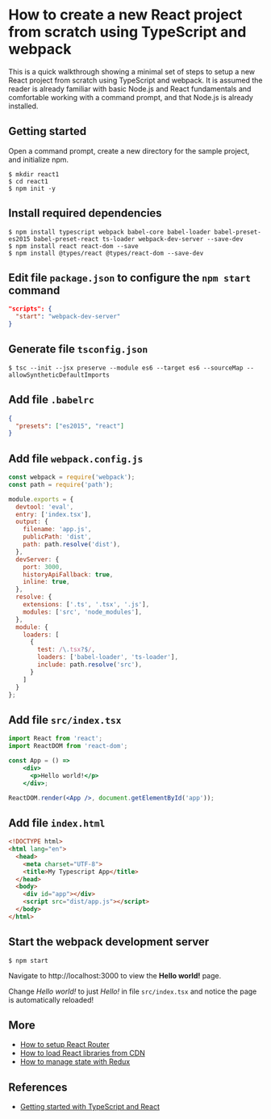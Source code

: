 # How to create a new React project from scratch using TypeScript and webpack


This is a quick walkthrough showing a minimal set of steps to setup a new React project from scratch using TypeScript and webpack. It is assumed the reader is already familiar with basic Node.js and React fundamentals and comfortable working with a command prompt, and that Node.js is already installed.

## Getting started
Open a command prompt, create a new directory for the sample project, and initialize npm.

```
$ mkdir react1
$ cd react1
$ npm init -y
```

## Install required dependencies
```
$ npm install typescript webpack babel-core babel-loader babel-preset-es2015 babel-preset-react ts-loader webpack-dev-server --save-dev
$ npm install react react-dom --save
$ npm install @types/react @types/react-dom --save-dev
```

## Edit file `package.json` to configure the `npm start` command
```json
"scripts": {
  "start": "webpack-dev-server"
}
```

## Generate file `tsconfig.json`
```
$ tsc --init --jsx preserve --module es6 --target es6 --sourceMap --allowSyntheticDefaultImports
```

## Add file `.babelrc`
```json
{
  "presets": ["es2015", "react"]
}
```

## Add file `webpack.config.js`
```js
const webpack = require('webpack');
const path = require('path');

module.exports = {
  devtool: 'eval',
  entry: ['index.tsx'],
  output: {
    filename: 'app.js',
    publicPath: 'dist',
    path: path.resolve('dist'),
  },
  devServer: {
    port: 3000,
    historyApiFallback: true,
    inline: true,
  },
  resolve: {
    extensions: ['.ts', '.tsx', '.js'],
    modules: ['src', 'node_modules'],
  },
  module: {
    loaders: [
      {
        test: /\.tsx?$/,
        loaders: ['babel-loader', 'ts-loader'],
        include: path.resolve('src'),
      }
    ]
  }
};
```

## Add file `src/index.tsx`
```jsx
import React from 'react';
import ReactDOM from 'react-dom';

const App = () => 
    <div>
      <p>Hello world!</p>
    </div>;

ReactDOM.render(<App />, document.getElementById('app'));
```

## Add file `index.html`
```html
<!DOCTYPE html>
<html lang="en">
  <head>
    <meta charset="UTF-8">
    <title>My Typescript App</title>
  </head>
  <body>
    <div id="app"></div>
    <script src="dist/app.js"></script>
  </body>
</html>
```

## Start the webpack development server
```
$ npm start
```

Navigate to http://localhost:3000 to view the **Hello world!** page.

Change *Hello world!* to just *Hello!* in file `src/index.tsx` and notice the page is automatically reloaded!

## More
* [How to setup React Router](https://github.com/davetemplin/react2)
* [How to load React libraries from CDN](more/cdn.md)
* [How to manage state with Redux](more/redux.md)

## References
* [Getting started with TypeScript and React](https://javascriptplayground.com/blog/2017/04/react-typescript/)
